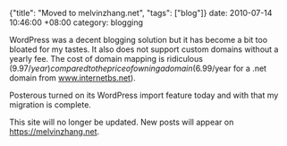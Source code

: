{"title": "Moved to melvinzhang.net", "tags": ["blog"]}
date: 2010-07-14 10:46:00 +08:00
category: blogging

WordPress was a decent blogging solution but it has become a bit too bloated
for my tastes. It also does not support custom domains without a yearly fee.
The cost of domain mapping is ridiculous ($9.97/year) compared to the price
of owning a domain ($6.99/year for a .net domain from www.internetbs.net).

Posterous turned on its WordPress import feature today and with that my
migration is complete.

This site will no longer be updated. New posts will appear on https://melvinzhang.net.
